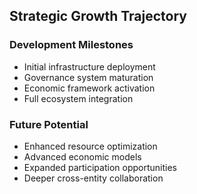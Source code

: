 ## Strategic Growth Trajectory

### Development Milestones
- Initial infrastructure deployment
- Governance system maturation
- Economic framework activation
- Full ecosystem integration

### Future Potential
- Enhanced resource optimization
- Advanced economic models
- Expanded participation opportunities
- Deeper cross-entity collaboration
